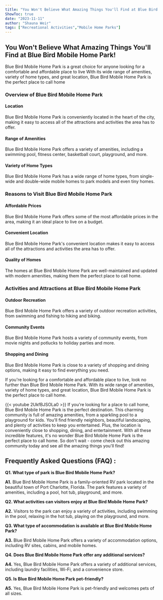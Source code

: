 ```yaml
---
title: "You Won't Believe What Amazing Things You'll Find at Blue Bird Mobile Home Park!"
ShowToc: true 
date: "2023-11-11"
author: "Shauna Weir" 
tags: ["Recreational Activities","Mobile Home Parks"]
---
```

## You Won't Believe What Amazing Things You'll Find at Blue Bird Mobile Home Park!

Blue Bird Mobile Home Park is a great choice for anyone looking for a comfortable and affordable place to live With its wide range of amenities, variety of home types, and great location, Blue Bird Mobile Home Park is the perfect place to call home 

### Overview of Blue Bird Mobile Home Park 

#### Location 

Blue Bird Mobile Home Park is conveniently located in the heart of the city, making it easy to access all of the attractions and activities the area has to offer. 

#### Range of Amenities 

Blue Bird Mobile Home Park offers a variety of amenities, including a swimming pool, fitness center, basketball court, playground, and more. 

#### Variety of Home Types 

Blue Bird Mobile Home Park has a wide range of home types, from single-wide and double-wide mobile homes to park models and even tiny homes. 

### Reasons to Visit Blue Bird Mobile Home Park 

#### Affordable Prices 

Blue Bird Mobile Home Park offers some of the most affordable prices in the area, making it an ideal place to live on a budget. 

#### Convenient Location 

Blue Bird Mobile Home Park's convenient location makes it easy to access all of the attractions and activities the area has to offer. 

#### Quality of Homes 

The homes at Blue Bird Mobile Home Park are well-maintained and updated with modern amenities, making them the perfect place to call home. 

### Activities and Attractions at Blue Bird Mobile Home Park 

#### Outdoor Recreation 

Blue Bird Mobile Home Park offers a variety of outdoor recreation activities, from swimming and fishing to hiking and biking. 

#### Community Events 

Blue Bird Mobile Home Park hosts a variety of community events, from movie nights and potlucks to holiday parties and more. 

#### Shopping and Dining 

Blue Bird Mobile Home Park is close to a variety of shopping and dining options, making it easy to find everything you need. 

If you're looking for a comfortable and affordable place to live, look no further than Blue Bird Mobile Home Park. With its wide range of amenities, variety of home types, and great location, Blue Bird Mobile Home Park is the perfect place to call home.

{{< youtube 2UkfBJSOLa0 >}} 
If you're looking for a place to call home, Blue Bird Mobile Home Park is the perfect destination. This charming community is full of amazing amenities, from a sparkling pool to a playground for kids. You'll find friendly neighbors, beautiful landscaping, and plenty of activities to keep you entertained. Plus, the location is conveniently close to shopping, dining, and entertainment. With all these incredible features, it's no wonder Blue Bird Mobile Home Park is the perfect place to call home. So don't wait - come check out this amazing community today and see all the amazing things you'll find!

## Frequently Asked Questions (FAQ) :
**Q1. What type of park is Blue Bird Mobile Home Park?**

**A1.** Blue Bird Mobile Home Park is a family-oriented RV park located in the beautiful town of Port Charlotte, Florida. The park features a variety of amenities, including a pool, hot tub, playground, and more.

**Q2. What activities can visitors enjoy at Blue Bird Mobile Home Park?**

**A2.** Visitors to the park can enjoy a variety of activities, including swimming in the pool, relaxing in the hot tub, playing on the playground, and more.

**Q3. What type of accommodation is available at Blue Bird Mobile Home Park?**

**A3.** Blue Bird Mobile Home Park offers a variety of accommodation options, including RV sites, cabins, and mobile homes.

**Q4. Does Blue Bird Mobile Home Park offer any additional services?**

**A4.** Yes, Blue Bird Mobile Home Park offers a variety of additional services, including laundry facilities, Wi-Fi, and a convenience store.

**Q5. Is Blue Bird Mobile Home Park pet-friendly?**

**A5.** Yes, Blue Bird Mobile Home Park is pet-friendly and welcomes pets of all sizes.



